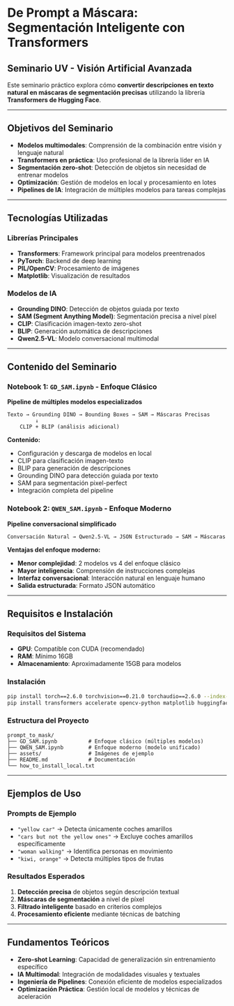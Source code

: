 # De Prompt a Máscara: Segmentación Inteligente con Transformers

## Seminario UV - Visión Artificial Avanzada

Este seminario práctico explora cómo **convertir descripciones en texto natural en máscaras de segmentación precisas** utilizando la librería **Transformers de Hugging Face**.

---

## Objetivos del Seminario

- **Modelos multimodales**: Comprensión de la combinación entre visión y lenguaje natural
- **Transformers en práctica**: Uso profesional de la librería líder en IA
- **Segmentación zero-shot**: Detección de objetos sin necesidad de entrenar modelos
- **Optimización**: Gestión de modelos en local y procesamiento en lotes
- **Pipelines de IA**: Integración de múltiples modelos para tareas complejas

---

## Tecnologías Utilizadas

### Librerías Principales
- **Transformers**: Framework principal para modelos preentrenados
- **PyTorch**: Backend de deep learning
- **PIL/OpenCV**: Procesamiento de imágenes
- **Matplotlib**: Visualización de resultados

### Modelos de IA
- **Grounding DINO**: Detección de objetos guiada por texto
- **SAM (Segment Anything Model)**: Segmentación precisa a nivel píxel  
- **CLIP**: Clasificación imagen-texto zero-shot
- **BLIP**: Generación automática de descripciones
- **Qwen2.5-VL**: Modelo conversacional multimodal

---

## Contenido del Seminario

### Notebook 1: `GD_SAM.ipynb` - Enfoque Clásico
**Pipeline de múltiples modelos especializados**

```
Texto → Grounding DINO → Bounding Boxes → SAM → Máscaras Precisas
         ↓
    CLIP + BLIP (análisis adicional)
```

**Contenido:**
- Configuración y descarga de modelos en local
- CLIP para clasificación imagen-texto
- BLIP para generación de descripciones  
- Grounding DINO para detección guiada por texto
- SAM para segmentación pixel-perfect
- Integración completa del pipeline

### Notebook 2: `QWEN_SAM.ipynb` - Enfoque Moderno
**Pipeline conversacional simplificado**

```
Conversación Natural → Qwen2.5-VL → JSON Estructurado → SAM → Máscaras
```

**Ventajas del enfoque moderno:**
- **Menor complejidad**: 2 modelos vs 4 del enfoque clásico
- **Mayor inteligencia**: Comprensión de instrucciones complejas
- **Interfaz conversacional**: Interacción natural en lenguaje humano
- **Salida estructurada**: Formato JSON automático

---

## Requisitos e Instalación

### Requisitos del Sistema
- **GPU**: Compatible con CUDA (recomendado)
- **RAM**: Mínimo 16GB
- **Almacenamiento**: Aproximadamente 15GB para modelos

### Instalación
```bash
pip install torch==2.6.0 torchvision==0.21.0 torchaudio==2.6.0 --index-url https://download.pytorch.org/whl/cu124
pip install transformers accelerate opencv-python matplotlib huggingface_hub[hf_xet] qwen-vl-utils ipykernel ipywidgets
```

### Estructura del Proyecto
```
prompt_to_mask/
├── GD_SAM.ipynb          # Enfoque clásico (múltiples modelos)
├── QWEN_SAM.ipynb        # Enfoque moderno (modelo unificado)
├── assets/               # Imágenes de ejemplo
├── README.md             # Documentación
└── how_to_install_local.txt
```

---

## Ejemplos de Uso

### Prompts de Ejemplo
- `"yellow car"` → Detecta únicamente coches amarillos
- `"cars but not the yellow ones"` → Excluye coches amarillos específicamente
- `"woman walking"` → Identifica personas en movimiento
- `"kiwi, orange"` → Detecta múltiples tipos de frutas

### Resultados Esperados
1. **Detección precisa** de objetos según descripción textual
2. **Máscaras de segmentación** a nivel de píxel  
3. **Filtrado inteligente** basado en criterios complejos
4. **Procesamiento eficiente** mediante técnicas de batching

---

## Fundamentos Teóricos
- **Zero-shot Learning**: Capacidad de generalización sin entrenamiento específico
- **IA Multimodal**: Integración de modalidades visuales y textuales  
- **Ingeniería de Pipelines**: Conexión eficiente de modelos especializados
- **Optimización Práctica**: Gestión local de modelos y técnicas de aceleración

